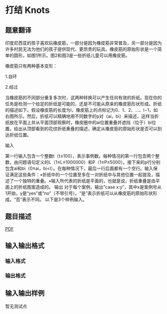 # 打结 Knots

## 题意翻译

印度尼西亚的孩子喜欢玩橡皮筋，一部分是因为橡皮筋非常普及，另一部分是因为许多村民无法为他们的孩子提供现代、更昂贵的玩具。橡皮筋的原始形状是一个简单的圆形，如图1所示。图2和图3是一些折纸儿童可以用橡皮筋。

橡皮筋只有两种基本变形：

1.自环

2.经过

当橡皮筋的不同部分重复多次时，这两种转换可以产生任何有效的折纸。现在你的任务是检测一个给定的折纸是可能的，还是不可能从原来的橡皮筋形状形成。折纸的描述如下。假设橡皮筋的长度为l，橡皮筋上的点标记为0、1、2、…、l−1，如右图所示。然后，折纸可以精确地用不同数字的p对（ai，bi）来描述，这样当折纸放在平面上并从平面顶部观察时，橡皮圈中的ai位置重叠并遮挡（位于）bi位置。给出从顶部看到的花纹折纸重叠的描述，确定从橡皮筋的原始形状是否可以到达折纸位置。

输入

第一行输入包含一个整数t（t≤100），表示事例数。每种情况的第一行包含两个整数，由问题语句定义的L（1≤L≤1000000）和P（1≤P≤5000）。接下来的p行分别包含ai和bi（0≤ai，bi<l）。在每种情况下，最后一行后面都有一个空行。输入保证满足这些条件：•折纸中的一个位置至多在一对折纸中与其他位置一起提及，描述了一个独特的重叠。•输入所代表的折纸是平面的，也就是说，折纸重叠是由平面上的折纸图案造成的。 输出 对于每个案例，输出“case x:y”，其中x是案例号从1开始，y是“yes”或“no”（不带引号）。“是”表示折纸可以从橡皮筋的原始形状形成。“否”表示不同。 以下是3个样例输入。

## 题目描述

[problemUrl]: https://uva.onlinejudge.org/index.php?option=com_onlinejudge&Itemid=8&category=825&page=show_problem&problem=4499

[PDF](https://uva.onlinejudge.org/external/16/p1624.pdf)

## 输入输出格式

### 输入格式

### 输出格式

## 输入输出样例

暂无测试点

